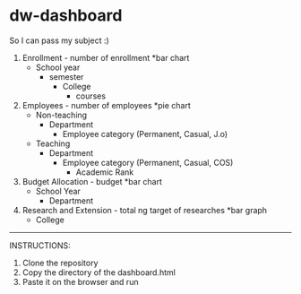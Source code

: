 # dw-dashboard

So I can pass my subject :)

1. Enrollment - number of enrollment *bar chart
	- School year
		- semester
			- College
				- courses
2. Employees - number of employees *pie chart
	- Non-teaching
		- Department
			- Employee category (Permanent, Casual, J.o) 
	- Teaching
		- Department
			- Employee category (Permanent, Casual, COS)
				- Academic Rank
3. Budget Allocation - budget *bar chart
	- School Year
		- Department
4. Research and Extension - total ng target of researches *bar graph
	- College
----------------------------------------------------------------------
INSTRUCTIONS:
1. Clone the repository
2. Copy the directory of the dashboard.html
3. Paste it on the browser and run